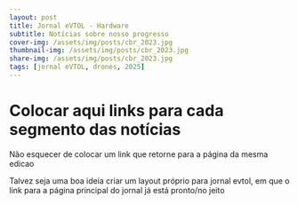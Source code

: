 ```yaml
---
layout: post  
title: Jornal eVTOL - Hardware
subtitle: Notícias sobre nosso progresso 
cover-img: /assets/img/posts/cbr_2023.jpg  
thumbnail-img: /assets/img/posts/cbr_2023.jpg  
share-img: /assets/img/posts/cbr_2023.jpg  
tags: [jornal eVTOL, drones, 2025]
---
```


# Colocar aqui links para cada segmento das notícias

Não esquecer de colocar um link que retorne para a página da mesma edicao

Talvez seja uma boa ideia criar um layout próprio para jornal evtol, em que o link para a página principal do jornal já está pronto/no jeito